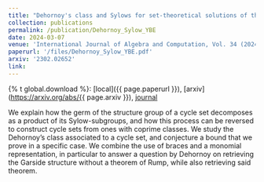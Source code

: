 ```yaml
---
title: "Dehornoy's class and Sylows for set-theoretical solutions of the Yang--Baxter equation"
collection: publications
permalink: /publication/Dehornoy_Sylow_YBE
date: 2024-03-07
venue: 'International Journal of Algebra and Computation, Vol. 34 (2024), pp. 147-173'
paperurl: '/files/Dehornoy_Sylow_YBE.pdf'
arxiv: '2302.02652'
link:
---
```

{% t global.download %}: [local]({{ page.paperurl }}), [arxiv](https://arxiv.org/abs/{{ page.arxiv }}), [journal](https://www.worldscientific.com/doi/10.1142/S0218196724500048)

We explain how the germ of the structure group of a cycle set decomposes as a product of its Sylow-subgroups, and how this process can be reversed to construct cycle sets from ones with coprime classes. We study the Dehornoy’s class associated to a cycle set, and conjecture a bound that we prove in a specific case. We combine the use of braces and a monomial representation, in particular to answer a question by Dehornoy on retrieving the Garside structure without a theorem of Rump, while also retrieving said theorem.
